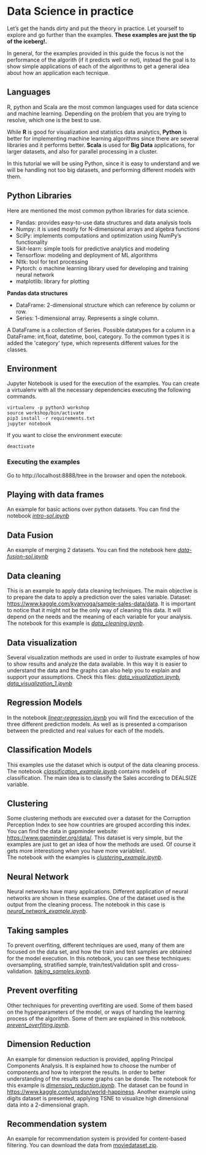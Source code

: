 
# Data Science in practice
Let’s get the hands dirty and put the theory in practice. Let yourself to explore and go further than the examples. 
**These examples are just the tip of the iceberg!.**   

In general, for the examples provided in this guide the focus is not the performance of the algorith (if it predicts well or not), instead the goal is to show simple applications of each of the algorithms to get a general idea about how an application each tecnique. 

## Languages 
R, python and Scala are the most common languages used for data science and machine learning. Depending on the problem that you are trying to resolve, which one is the best to use.

While **R** is good for visualization and statistics data analytics, **Python** is better for implementing machine learning algorithms since there are several libraries and it performs better. **Scala** is used for **Big Data** applications, for larger datasets, and also for parallel processing in a cluster.

In this tutorial we will be using Python, since it is easy to understand and we will be handling not too big datasets, and performing different models with them.

## Python Libraries
Here are mentioned the most common python libraries for data science.  

- Pandas: provides easy-to-use data structures and data analysis tools 
- Numpy: it is used mostly for N-dimensional arrays and algebra functions
- SciPy: implements computations and optimization using NumPy’s functionality
- Skit-learn: simple tools for predictive analytics and modeling
- Tensorflow:  modeling and deployment of ML algorithms
- Nltk: tool for text processing
- Pytorch: o machine learning library used for developing and training neural network
- matplotlib: library for plotting

**Pandas data structures**   
- DataFrame: 2-dimensional structure which can reference by column or row.  
- Series: 1-dimensional array. Represents a single column. 

A DataFrame is a collection of Series. 
Possible datatypes for a column in a DataFrame: int,float, datetime, bool, category. To the common types it is added the 'category' type, which represents different values for the classes.  

## Environment
Jupyter Notebook is used for the execution of the examples. 
You can create a virtualenv with all the necessary dependencies executing the following commands.
```console
virtualenv -p python3 workshop  
source workshop/bin/activate  
pip3 install -r requirements.txt   
jupyter notebook 
```  
If you want to close the environment execute: 
```console
deactivate
```
### Executing the examples 
Go to http://localhost:8888/tree in the browser and open the notebook.    

## Playing with data frames 
An example for basic actions over python datasets. You can find the notebook *[intro-sol.ipynb](intro-sol.ipynb)*

## Data Fusion
An example of merging 2 datasets. You can find the notebook here *[data-fusion-sol.ipynb](data-fusion-sol.ipynb)*

## Data cleaning
This is an example to apply data cleaning techniques. The main objective is to prepare the data to apply a prediction over the sales variable. 
Dataset: https://www.kaggle.com/kyanyoga/sample-sales-data/data. 
It is important to notice that it might not be the only way of cleaning this data. It will depend on the needs and the meaning of each variable for your analysis.
The notebook for this example is *[data_cleaning.ipynb](data_cleaning.ipynb)*.  

## Data visualization  
Several visualization methods are used in order to ilustrate examples of how to show results and analyze the data available. In this way it is easier to understand the data and the graphs can also help you to explain and support your assumptions. Check this files: *[data_visualization.ipynb](data_visualization.ipynb), [data_visualization_1.ipynb](data_visualization_1.ipynb)*

## Regression Models
In the notebook *[linear-regression.ipynb](linear-regression.ipynb)* you will find the excecution of the three different prediction models. As well as is presented a comparison between the predicted and real values for each of the models.   

## Classification Models
This examples use the dataset which is output of the data cleaning process. The notebook *[classification_example.ipynb](classification_example.ipynb)* contains models of classification. The main idea is to classify the Sales according to DEALSIZE variable. 

## Clustering
Some clustering methods are executed over a dataset for the Corruption Perception Index to see how countries are grouped according this index. You can find the data in gapminder website: https://www.gapminder.org/data/. This dataset is very simple, but the examples are just to get an idea of how the methods are used. Of course it gets more interestiong when you have more variables!.   
The notebook with the examples is *[clustering_example.ipynb](clustering_example.ipynb)*.

## Neural Network
Neural networks have many applications. Different application of neural networks are shown in these examples. One of the dataset used is the output from the cleaning process. The notebook in this case is *[neural_network_example.ipynb](neural_network_example.ipynb)*.

## Taking samples 
To prevent overfiting, different techniques are used, many of them are focused on the data set, and how the train and test samples are obtained for the model execution.  In this notebook, you can see these techniques: oversampling, stratified sample, train/test/validation split and cross-validation.  *[taking_samples.ipynb](taking_samples.ipynb)*.  

## Prevent overfiting 
Other techniques for preventing overfiting are used. Some of them based on the hyperparameters of the model, or ways of handing the learning process of the algorithm. Some of them are explained in this notebook. *[prevent_overfiting.ipynb](prevent_overfiting.ipynb)*. 

## Dimension Reduction  
An example for dimension reduction is provided, appling Principal Components Analysis. It is explained how to choose the number of components and how to interpret the results. In order to better understanding of the results some graphs can be donde. The notebook for this example is *[dimension_reduction.ipynb](dimension_reduction.ipynb)*. The dataset can be found in https://www.kaggle.com/unsdsn/world-happiness.
Another example using digits dataset is presented, applying TSNE to visualize high dimensional data into a 2-dimensional graph.   

## Recommendation system
An example for recommendation system is provided for content-based filtering. You can download the data from [moviedataset.zip](https://s3-api.us-geo.objectstorage.softlayer.net/cf-courses-data/CognitiveClass/ML0101ENv3/labs/moviedataset.zip). 



